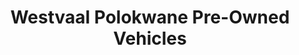 ---
title: "Westvaal Polokwane Pre-Owned Vehicles"
url: /polokwane/westvaal-polokwane-pre-owned-vehicles/
shop: car
---